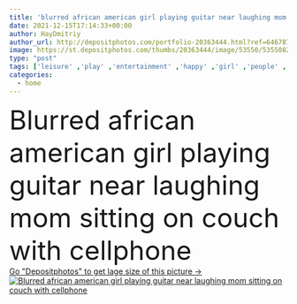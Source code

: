 ```yaml
---
title: 'blurred african american girl playing guitar near laughing mom sitting on couch with cellphone'
date: 2021-12-15T17:14:33+00:00
author: HayDmitriy
author_url: http://depositphotos.com/portfolio-20363444.html?ref=64678756
image: https://st.depositphotos.com/thumbs/20363444/image/53550/535508218/api_thumb_450.jpg?forcejpeg=true
type: "post"
tags: ['leisure' ,'play' ,'entertainment' ,'happy' ,'girl' ,'people' ,'cheerful' ,'plant' ,'hobby' ,'child' ,'family' ,'teenager' ,'technology' ,'kid' ,'emotion' ,'blur' ,'home' ,'woman' ,'cellphone' ,'device' ,'joyful' ,'together' ,'indoors' ,'daughter' ,'casual' ,'teen' ,'positive' ,'pleased' ,'laugh' ,'mother' ,'parent' ,'excited' ,'adolescent' ,'mom' ,'relationship' ,'smartphone' ,'motherhood' ,'girlhood' ,'copy space' ,'Mobile Phone' ,'black woman' ,'african american' ,'musical instrument' ,'acoustic guitar' ,'spending time' ,'black girl' ]
categories: 
  - home
---
```

<div aling="center">
            <font size="60"> Blurred african american girl playing guitar near laughing mom sitting on couch with cellphone</font>   
</div>
<div>
    <a href='https://depositphotos.com/535508218/stock-photo-blurred-african-american-girl-playing.html?ref=64678756' target=_blank > Go "Depositphotos" to get lage size of this picture ->
        <img href='https://depositphotos.com/535508218/stock-photo-blurred-african-american-girl-playing.html?ref=64678756' src='https://st.depositphotos.com/20363444/53550/i/950/depositphotos_535508218-stock-photo-blurred-african-american-girl-playing.jpg?forcejpeg=true' alt='Blurred african american girl playing guitar near laughing mom sitting on couch with cellphone' >
    </a>
</div>
